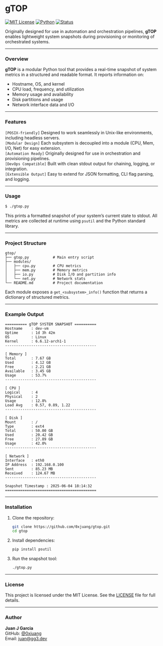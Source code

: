 

# gTOP

[![MIT License](https://img.shields.io/badge/license-MIT-green.svg)](LICENSE)
[![Python](https://img.shields.io/badge/python-3.6%2B-blue.svg)](https://www.python.org/downloads/)
[![Status](https://img.shields.io/badge/status-alpha-lightgrey.svg)]()

Originally designed for use in automation and orchestration pipelines, **gTOP** enables lightweight system snapshots during provisioning or monitoring of orchestrated systems.

---

### Overview

**gTOP** is a modular Python tool that provides a real-time snapshot of system metrics in a structured and readable format. It reports information on:

- Hostname, OS, and kernel  
- CPU load, frequency, and utilization  
- Memory usage and availability  
- Disk partitions and usage  
- Network interface data and I/O

---

### Features

`[POSIX-friendly]` Designed to work seamlessly in Unix-like environments, including headless servers.  
`[Modular Design]` Each subsystem is decoupled into a module (CPU, Mem, I/O, Net) for easy extension.  
`[Automation Ready]` Originally designed for use in orchestration and provisioning pipelines.  
`[DevOps Compatible]` Built with clean stdout output for chaining, logging, or integration.  
`[Extensible Output]` Easy to extend for JSON formatting, CLI flag parsing, and logging.

---

### Usage

```bash
$ ./gtop.py
```

This prints a formatted snapshot of your system’s current state to stdout. All metrics are collected at runtime using `psutil` and the Python standard library.

---

### Project Structure

```text
gtop/
├── gtop.py           # Main entry script
├── modules/
│   ├── cpu.py        # CPU metrics
│   ├── mem.py        # Memory metrics
│   ├── io.py         # Disk I/O and partition info
│   └── net.py        # Network stats
└── README.md         # Project documentation
```

Each module exposes a `get_<subsystem>_info()` function that returns a dictionary of structured metrics.

---

### Example Output

```text
========== gTOP SYSTEM SNAPSHOT ==========
Hostname    : dev-vm
Uptime      : 1d 3h 42m
OS          : Linux
Kernel      : 6.6.12-arch1-1
------------------------------------------

[ Memory ]
Total       : 7.67 GB
Used        : 4.12 GB
Free        : 2.21 GB
Available   : 3.45 GB
Usage       : 53.7%
------------------------------------------

[ CPU ]
Logical     : 4
Physical    : 2
Usage       : 12.8%
Load Avg    : 0.57, 0.89, 1.22
------------------------------------------

[ Disk ]
Mount       : /
Type        : ext4
Total       : 50.00 GB
Used        : 20.42 GB
Free        : 27.89 GB
Usage       : 42.0%
------------------------------------------

[ Network ]
Interface   : eth0
IP Address  : 192.168.0.100
Sent        : 85.23 MB
Received    : 124.67 MB
------------------------------------------

Snapshot Timestamp : 2025-06-04 18:14:32
==========================================
```

---

### Installation

1. Clone the repository:
   ```bash
   git clone https://github.com/0xjuang/gtop.git
   cd gtop
   ```

2. Install dependencies:
   ```bash
   pip install psutil
   ```

3. Run the snapshot tool:
   ```bash
   ./gtop.py
   ```

---

### License

This project is licensed under the MIT License. See the [LICENSE](LICENSE) file for full details.

---

### Author

**Juan J Garcia**  
GitHub: [@0xjuang](https://github.com/0xjuang)  
Email: juan@gg3.dev